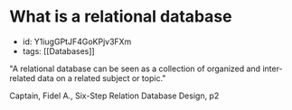 # What is a relational database
* id: Y1iugGPtJF4GoKPjv3FXm
* tags: [[Databases]]

"A relational database can be seen as a collection of organized and inter-related data on a related subject or topic."

Captain, Fidel A., Six-Step Relation Database Design, p2